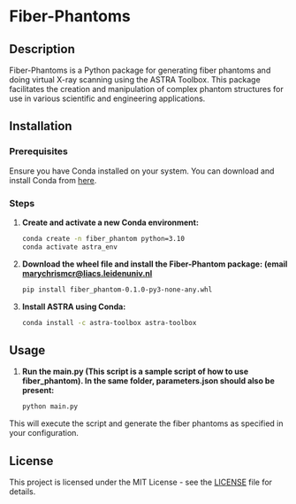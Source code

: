 # Fiber-Phantoms

## Description
Fiber-Phantoms is a Python package for generating fiber phantoms and doing virtual X-ray scanning using the ASTRA Toolbox. This package facilitates the creation and manipulation of complex phantom structures for use in various scientific and engineering applications.

## Installation

### Prerequisites
Ensure you have Conda installed on your system. You can download and install Conda from [here](https://docs.conda.io/en/latest/miniconda.html).

### Steps
1. **Create and activate a new Conda environment:**
    ```sh
    conda create -n fiber_phantom python=3.10
    conda activate astra_env
    ```

2. **Download the wheel file and install the Fiber-Phantom package: (email marychrismcr@liacs.leidenuniv.nl**
    ```sh
    pip install fiber_phantom-0.1.0-py3-none-any.whl
    ```

3. **Install ASTRA using Conda:**
    ```sh
    conda install -c astra-toolbox astra-toolbox
    ```


## Usage

1. **Run the main.py (This script is a sample script of how to use fiber_phantom). In the same folder, parameters.json should also be present:**
    ```sh
    python main.py
    ```

This will execute the script and generate the fiber phantoms as specified in your configuration.

## License

This project is licensed under the MIT License - see the [LICENSE](LICENSE) file for details.

